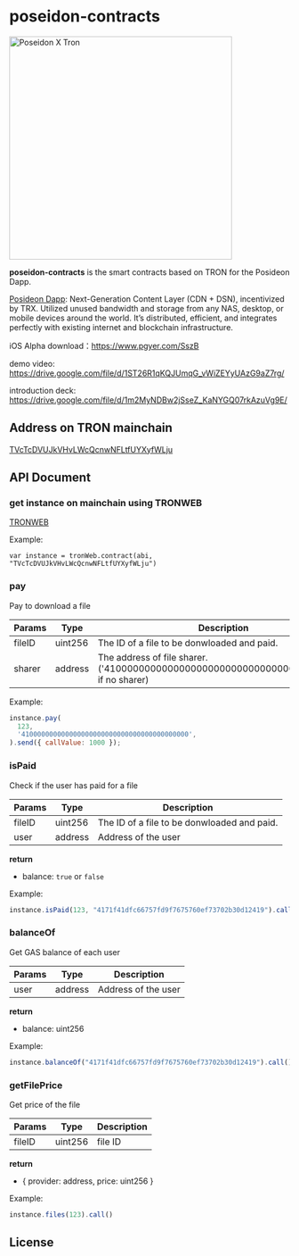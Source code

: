 # poseidon-contracts

<img src="https://i.imgur.com/EDW8T7Q.png" alt="Poseidon X Tron" width="400" />

**poseidon-contracts** is the smart contracts based on TRON for the Posideon Dapp.

[Posideon Dapp](https://poseidon.network/tron-dapp): Next-Generation Content Layer (CDN + DSN), incentivized by TRX. Utilized unused bandwidth and storage from any NAS, desktop, or mobile devices around the world. It’s distributed, efficient, and integrates perfectly with existing internet and blockchain infrastructure.

iOS Alpha download：https://www.pgyer.com/SszB

demo video: https://drive.google.com/file/d/1ST26R1qKQJUmqG_vWiZEYyUAzG9aZ7rg/

introduction deck: https://drive.google.com/file/d/1m2MyNDBw2jSseZ_KaNYGQ07rkAzuVg9E/

## Address on TRON mainchain

[TVcTcDVUJkVHvLWcQcnwNFLtfUYXyfWLju](https://tronscan.org/#/contract/TVcTcDVUJkVHvLWcQcnwNFLtfUYXyfWLju)

## API Document

### get instance on mainchain using TRONWEB
[TRONWEB](https://developers.tron.network/docs/tron-web-intro)

Example:

```
var instance = tronWeb.contract(abi, "TVcTcDVUJkVHvLWcQcnwNFLtfUYXyfWLju")
```
### pay

Pay to download a file

Params | Type | Description
--- | --- | ---
fileID | uint256 | The ID of a file to be donwloaded and paid.
sharer | address | The address of file sharer. ('410000000000000000000000000000000000000000' if no sharer)

Example:

```js
instance.pay(
  123,
  '410000000000000000000000000000000000000000',
).send({ callValue: 1000 });
```

### isPaid

Check if the user has paid for a file

Params | Type | Description
--- | --- | ---
fileID | uint256 | The ID of a file to be donwloaded and paid.
user | address | Address of the user

**return**

- balance: `true` or `false`

Example:

```js
instance.isPaid(123, "4171f41dfc66757fd9f7675760ef73702b30d12419").call()
```

### balanceOf

Get GAS balance of each user

Params | Type | Description
--- | --- | ---
user | address | Address of the user

**return**

- balance: uint256

Example:

```js
instance.balanceOf("4171f41dfc66757fd9f7675760ef73702b30d12419").call()
```

### getFilePrice

Get price of the file

Params | Type | Description
--- | --- | ---
fileID | uint256 | file ID

**return**

- { provider: address, price: uint256 }

Example:

```js
instance.files(123).call()
```

## License
